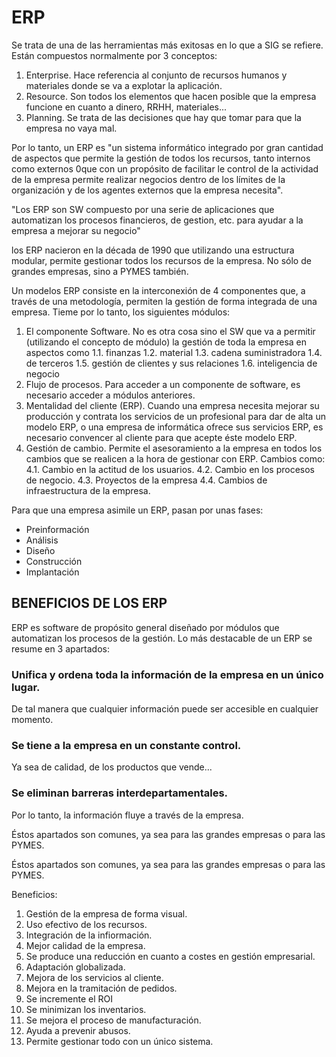 ERP
===
Se trata de una de las herramientas más exitosas en lo que a SIG se refiere. 
Están compuestos normalmente por 3 conceptos:
1. Enterprise. Hace referencia al conjunto de recursos humanos y materiales donde
se va a explotar la aplicación.
2. Resource. Son todos los elementos que hacen posible que la empresa funcione en
cuanto a dinero, RRHH, materiales...
3. Planning. Se trata de las decisiones que hay que tomar para que la empresa no
vaya mal.

Por lo tanto, un ERP es 
"un sistema informático integrado por gran cantidad de aspectos que permite la
gestión de todos los recursos, tanto internos como externos 0que con un propósito 
de facilitar le control de la actividad de la empresa permite realizar negocios 
dentro de los límites de la organización y de los agentes externos que la empresa 
necesita". 

"Los ERP son SW compuesto por una serie de aplicaciones que automatizan los 
procesos financieros, de gestion, etc. para ayudar a la empresa a mejorar su 
negocio"

los ERP nacieron en la década de 1990 que utilizando una estructura modular, permite
gestionar todos los recursos de la empresa. No sólo de grandes empresas, sino a PYMES
también.

Un modelos ERP consiste en la interconexión de 4 componentes que, a través de una
metodología, permiten la gestión de forma integrada de una empresa. Tieme por lo
tanto, los siguientes módulos:
1. El componente Software.
No es otra cosa sino el SW que va a permitir (utilizando el concepto de módulo) 
la gestión de toda la empresa en aspectos como 
	1.1. finanzas
	1.2. material
	1.3. cadena suministradora
	1.4. de terceros
	1.5. gestión de clientes y sus relaciones
	1.6. inteligencia de negocio
2. Flujo de procesos.
Para acceder a un componente de software, es necesario acceder a módulos anteriores.
3. Mentalidad del cliente (ERP).
Cuando una empresa necesita mejorar su producción y contrata los servicios de un
profesional para dar de alta un modelo ERP, o una empresa de informática ofrece 
sus servicios ERP, es necesario convencer al cliente para que acepte éste modelo
ERP. 
4. Gestión de cambio.
Permite el asesoramiento a la empresa en todos los cambios que se realicen a la 
hora de gestionar con ERP. Cambios como:
	4.1. Cambio en la actitud de los usuarios.
	4.2. Cambio en los procesos de negocio.
	4.3. Proyectos de la empresa
	4.4. Cambios de infraestructura de la empresa.

Para que una empresa asimile un ERP, pasan por unas fases:
* Preinformación
* Análisis
* Diseño
* Construcción
* Implantación


BENEFICIOS DE LOS ERP
---------------------
ERP es software de propósito general diseñado por módulos que automatizan los 
procesos de la gestión. Lo más destacable de un ERP se resume en 3 apartados:
### Unifica y ordena toda la información de la empresa en un único lugar.
De tal manera que cualquier información puede ser accesible en cualquier momento.

### Se tiene a la empresa en un constante control.
Ya sea de calidad, de los productos que vende...

### Se eliminan barreras interdepartamentales.
Por lo tanto, la información fluye a través de la empresa.

Éstos apartados son comunes, ya sea para las grandes empresas o para las PYMES.

Éstos apartados son comunes, ya sea para las grandes empresas o para las PYMES.

Beneficios:
1. Gestión de la empresa de forma visual.
2. Uso efectivo de los recursos.
3. Integración de la infiormación.
4. Mejor calidad de la empresa.
5. Se produce una reducción en cuanto a costes en gestión empresarial.
6. Adaptación globalizada.
7. Mejora de los servicios al cliente.
8. Mejora en la tramitación de pedidos.
9. Se incremente el ROI
10. Se minimizan los inventarios.
11. Se mejora el proceso de manufacturación.
12. Ayuda a prevenir abusos.
13. Permite gestionar todo con un único sistema.
